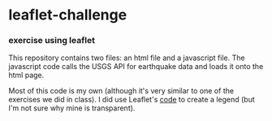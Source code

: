 # leaflet-challenge
### exercise using leaflet

This repository contains two files: an html file and a javascript file. The javascript code calls the USGS API for earthquake data and loads it onto the html page.

Most of this code is my own (although it's very similar to one of the exercises we did in class). I did use Leaflet's [code](https://leafletjs.com/examples/choropleth/) to create a legend (but I'm not sure why mine is transparent).
